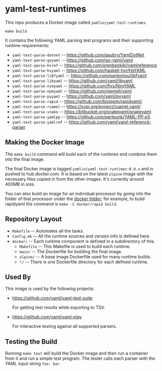 yaml-test-runtimes
==================

This repo produces a Docker image called `yamlio/yaml-test-runtimes`.

```
make build
```

It contains the following YAML parsing test programs and their supporting
runtime requirements:

* `yaml-test-parse-dotnet`   -- https://github.com/aaubry/YamlDotNet
* `yaml-test-parse-goyaml`   -- https://github.com/go-yaml/yaml
* `yaml-test-parse-hsref`    -- https://github.com/orenbenkiki/yamlreference
* `yaml-test-parse-hsyaml`   -- https://github.com/haskell-hvr/HsYAML
* `yaml-test-parse-libfyaml` -- https://github.com/pantoniou/libfyaml
* `yaml-test-parse-libyaml`  -- https://github.com/yaml/libyaml
* `yaml-test-parse-nimyaml`  -- https://github.com/flyx/NimYAML
* `yaml-test-parse-npmyaml`  -- https://github.com/eemeli/yaml
* `yaml-test-parse-pyyaml`   -- https://github.com/yaml/pyyaml
* `yaml-test-parse-rapid`    -- https://github.com/biojppm/rapidyaml/
* `yaml-test-parse-ruamel`   -- https://pypi.org/project/ruamel.yaml/
* `yaml-test-parse-snake`    -- https://bitbucket.org/snakeyaml/snakeyaml
* `yaml-test-parse-yamlpp`   -- https://github.com/perlpunk/YAML-PP-p5
* `yaml-test-parse-yamlref`  -- https://github.com/yaml/yaml-reference-parser

## Making the Docker Image

The `make build` command will build each of the runtimes and combine them into
the final image.

The final Docker image is tagged `yamlio/yaml-test-runtimes:0.0.x` and is
pushed to hub.docker.com.
It is based on the latest `alpine` image with the necessary files copied in
from the other images.
It's currently around 400MB in size.

You can also build an image for an individual processor by going into
the folder of that processor under the [docker folder](./docker); for
example, to build rapidyaml the command is `make -C docker/rapid
build`.


## Repository Layout

* `Makefile` -- Automates all the tasks.
* `Config.mk` -- All the runtime sources and version info is defined here.
* `docker/` -- Each runtime component is defined in a subdirectory of this.
  * `Makefile` -- This Makefile is used to build each runtime.
  * `main/` -- The Dockerfile for building the final image.
  * `alpine/` -- A base image Dockerfile used for many runtime builds.
  * `*/` -- There is one Dockerfile directory for each defined runtime.

## Used By

This image is used by the following projects:

* https://github.com/yaml/yaml-test-suite

  For getting test results while exporting to TSV.

* https://github.com/yaml/yaml-play

  For interactive testing against all supported parsers.

## Testing the Build

Running `make test` will build the Docker image and then run a container from
it and run a simple test program.
The tester calls each parser with the YAML input string `foo: bar`.
